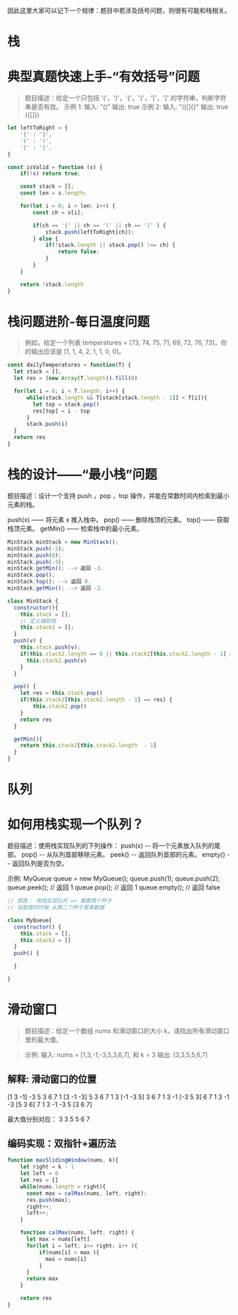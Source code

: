 因此这里大家可以记下一个规律：题目中若涉及括号问题，则很有可能和栈相关。
# 栈
# 典型真题快速上手-“有效括号”问题
> 题目描述：给定一个只包括 '('，')'，'{'，'}'，'['，']' 的字符串，判断字符串是否有效。
示例 1:
输入: "()"
输出: true
示例 2:
输入: "()[]{}"
输出: true
({[]})

```js
let leftToRight = {
    '{' : '}',
    '(' : ')',
    '[' : ']',
}

const isValid = function (s) {
    if(!s) return true;

    const stack = [];
    const len = s.length;

    for(let i = 0; i < len; i++) {
        const ch = s[i];

        if(ch == '{' || ch == '(' || ch == '[' ) {
            stack.push(leftToRight[ch]);
        } else {
            if(!stack.length || stack.pop() !== ch) {
                return false;
            }
        }
    }

    return !stack.length
}
```



# 栈问题进阶-每日温度问题

> 例如，给定一个列表 temperatures = [73, 74, 75, 71, 69, 72, 76, 73]，你的输出应该是 [1, 1, 4, 2, 1, 1, 0, 0]。

```js
const dailyTemperatures = function(T) {
  let stack = [];
  let res = (new Array(T.length)).fill(0)

  for(let i = 0; i < T.length; i++) {
      while(stack.length && T[stack[stack.length - 1]] < T[i]){
        let top = stack.pop()
        res[top] = i - top 
      }
      stack.push(i)
  }
  return res 
}
```

# 栈的设计——“最小栈”问题
题目描述：设计一个支持 push ，pop ，top 操作，并能在常数时间内检索到最小元素的栈。

push(x) —— 将元素 x 推入栈中。
pop() —— 删除栈顶的元素。
top() —— 获取栈顶元素。
getMin() —— 检索栈中的最小元素。

```js
MinStack minStack = new MinStack();
minStack.push(-2);
minStack.push(0);
minStack.push(-3);
minStack.getMin(); --> 返回 -3.
minStack.pop();
minStack.top(); --> 返回 0.
minStack.getMin(); --> 返回 -2.
```

```js
class MinStack {
  constructor(){
    this.stack = [];
    // 定义辅助栈
    this.stack2 = [];
  }
  push(v) {
    this.stack.push(v);
    if(this.stack2.length == 0 || this.stack2[this.stack2.length - 1] >= v) {
      this.stack2.push(v)
    }
  }

  pop() {
    let res = this.stack.pop()
    if(this.stack2[this.stack2.length - 1] == res) {
        this.stack2.pop()
    }
    return res
  }

  getMin(){
    return this.stack2[this.stack2.length  - 1]
  }
}
```

# 队列
# 如何用栈实现一个队列？
题目描述：使用栈实现队列的下列操作：
push(x) -- 将一个元素放入队列的尾部。
pop() -- 从队列首部移除元素。
peek() -- 返回队列首部的元素。
empty() -- 返回队列是否为空。

示例: MyQueue queue = new MyQueue();
queue.push(1);
queue.push(2);
queue.peek(); // 返回 1
queue.pop(); // 返回 1
queue.empty(); // 返回 false

```js
// 思路： 用栈实现队列 => 需要两个杯子
// 当取值的时候 从第二个杯子里拿数据

class MyQueue{
  constructor() {
    this.stack = [];
    this.stack2 = []
  }
  push() {

  }

}

```

# 滑动窗口
>题目描述：给定一个数组 nums 和滑动窗口的大小 k，请找出所有滑动窗口里的最大值。

>示例: 输入: nums = [1,3,-1,-3,5,3,6,7], 和 k = 3 输出: [3,3,5,5,6,7]

解释: 滑动窗口的位置
---------------
[1 3 -1] -3 5 3 6 7
1 [3 -1 -3] 5 3 6 7
1 3 [-1 -3 5] 3 6 7
1 3 -1 [-3 5 3] 6 7
1 3 -1 -3 [5 3 6] 7
1 3 -1 -3 5 [3 6 7]

最大值分别对应：
3 3 5 5 6 7

## 编码实现：双指针+遍历法
```js
function maxSlidingWindow(nums, k){
    let right = k - 1 
    let left = 0
    let res = []
    while(nums.length > right){
      const max = calMax(nums, left, right);
      res.push(max);
      right++;
      left++;
    }

    function calMax(nums, left, right) {
      let max = nums[left]
      for(let i = left; i<= right; i++ ){
          if(nums[i] > max ){
            max = nums[i]
          }
      }
      return max
    }

    return res
}
```
